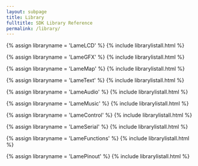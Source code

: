 ```yaml
---
layout: subpage
title: Library
fulltitle: SDK Library Reference
permalink: /library/
---
```

<div class="row">
<div class="col-sm-4 col-md-4">
{% assign libraryname = 'LameLCD' %}
{% include librarylistall.html %}

{% assign libraryname = 'LameGFX' %}
{% include librarylistall.html %}

{% assign libraryname = 'LameMap' %}
{% include librarylistall.html %}

{% assign libraryname = 'LameText' %}
{% include librarylistall.html %}
</div>
<div class="col-sm-4 col-md-4">
{% assign libraryname = 'LameAudio' %}
{% include librarylistall.html %}

{% assign libraryname = 'LameMusic' %}
{% include librarylistall.html %}
</div>
<div class="col-sm-4 col-md-4">
{% assign libraryname = 'LameControl' %}
{% include librarylistall.html %}

{% assign libraryname = 'LameSerial' %}
{% include librarylistall.html %}

{% assign libraryname = 'LameFunctions' %}
{% include librarylistall.html %}

{% assign libraryname = 'LamePinout' %}
{% include librarylistall.html %}
</div>
</div>
